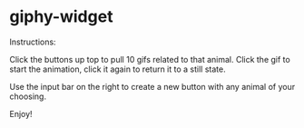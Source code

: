 # giphy-widget

Instructions:

Click the buttons up top to pull 10 gifs related to that animal. Click the gif to start the animation, click it again to return it to a still state.

Use the input bar on the right to create a new button with any animal of your choosing.

Enjoy!